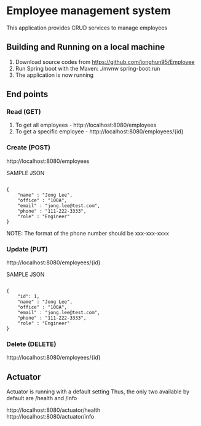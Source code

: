 # Employee management system
This application provides CRUD services to manage employees

## Building and Running on a local machine 
1. Download source codes from https://github.com/jonghun95/Employee
2. Run Spring boot with the Maven: ./mvnw spring-boot:run 
3. The application is now running

## End points
### Read (GET)
1. To get all employees - http://localhost:8080/employees
2. To get a specific employee - http://localhost:8080/employees/{id}
### Create (POST)
http://localhost:8080/employees

SAMPLE JSON

<pre><code>
{
    "name" : "Jong Lee",
    "office" : "100A",
    "email" : "jong.lee@test.com",
    "phone" : "111-222-3333",
    "role" : "Engineer"
}
</code></pre>
NOTE: The format of the phone number should be xxx-xxx-xxxx

### Update (PUT)
http://localhost:8080/employees/{id}

SAMPLE JSON

<pre><code>
{
    "id": 1,
    "name" : "Jong Lee",
    "office" : "100A",
    "email" : "jong.lee@test.com",
    "phone" : "111-222-3333",
    "role" : "Engineer"
}
</code></pre>

### Delete (DELETE)
http://localhost:8080/employees/{id}

## Actuator
Actuator is running with a default setting
Thus, the only two available by default are /health and /info

http://localhost:8080/actuator/health
<br/>http://localhost:8080/actuator/info


